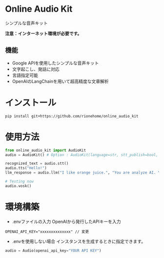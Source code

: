 # Online Audio Kit
シンプルな音声キット

**注意：インターネット環境が必要です。**

## 機能
+ Google APIを使用したシンプルな音声キット
+ 文字起こし、発話に対応
+ 言語指定可能
+ OpenAIのLangChainを用いて超高精度な文章解析

# インストール
```shell
pip install git+https://github.com/rionehome/online_audio_kit
```

# 使用方法
```python
from online_audio_kit import AudioKit
audio = AudioKit() # Option : AudioKit(language=str, stt_publish=bool, min=int, max_try=int, open_api_key=str) 

recognized_text = audio.stt()
audio.tts("Hello!")
llm_response = audio.llm("I like orange juice.", "You are analyze AI. You must .....")

# Testing now
audio.vosk()
```

# 環境構築
+ .envファイルの入力
OpenAIから発行したAPIキーを入力
```sh:.env
OPENAI_API_KEY="xxxxxxxxxxxxxx" // 変更
```
+ .envを使用しない場合
インスタンスを生成するときに指定できます。
```python
audio = Audio(openai_api_key="YOUR API KEY")
```

